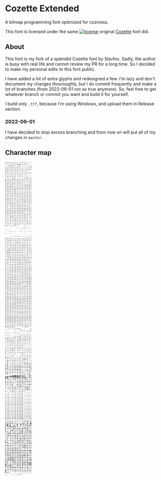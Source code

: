 # Cozette Extended

A bitmap programming font optimized for coziness.

This font is licensed under the same [![license](https://img.shields.io/github/license/slavfox/Cozette?style=flat-square)](https://github.com/slavfox/Cozette/blob/master/LICENSE) original [Cozette](https://github.com/slavfox/Cozette) font did.

## About

This font is my fork of a splendid Cozette font by Slavfox. Sadly, the author
is busy with real life and cannot review my PR for a long time. So I decided
to make my personal edits to this font public.

I have added a lot of extra glyphs and redesigned a few. I'm lazy and don't
document my changes thouroughly, but I do commit frequently and make a lot of
branches (from 2022-06-01 not so true anymore). So, feel free to get whatever
branch or commit you want and build it for yourself.

I build only `.ttf`, because I'm using Windows, and upload them in Release
section.

### 2022-06-01

I have decided to stop excess branching and from now on will put all of my
changes in `master`.

## Character map

![Character map](./img/showcase.png)
